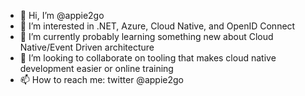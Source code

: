 - 👋 Hi, I’m @appie2go
- 👀 I’m interested in .NET, Azure, Cloud Native, and OpenID Connect 
- 🌱 I’m currently probably learning something new about Cloud Native/Event Driven architecture
- 💞️ I’m looking to collaborate on tooling that makes cloud native development easier or online training
- 📫 How to reach me: twitter @appie2go

<!---
appie2go/appie2go is a ✨ special ✨ repository because its `README.md` (this file) appears on your GitHub profile.
You can click the Preview link to take a look at your changes.
--->

